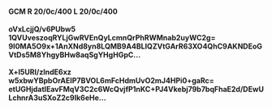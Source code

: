 #### GCM R 20/0c/400 L 20/0c/400
**oVxLcjjQ/v6PUbw5**<br/>**1QVUveszoqRYLjGwRVEnQyLcmnQrPhRWMnab2uyWC2g=**<br/>**9l0MA5O9x+1AnXNd8yn8LQMB9A4BLlQZVtGArR63XO4QhC9AKNDEoGVtDs5M8YhgyBHw8aqSgYHgHGpC...**<br/><br/>
**X+l5URl/zlndE6xz**<br/>**w5xbwYBpbOrAEIP7BVOL6mFcHdmUvO2mJ4HPi0+gaRc=**<br/>**etUGHjdatlEavFMqV3C2c6WcQvjfP1nKC+PJ4Vkebj79b7bqFhaE2d/DEwULchnrA3uSXoZ2c9lk6eHe...**